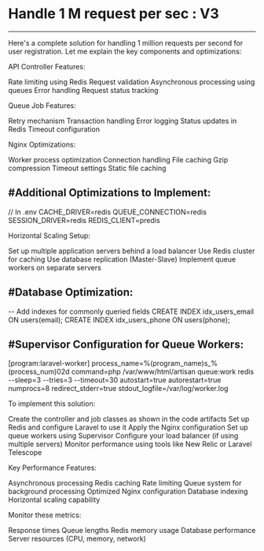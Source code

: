 # Handle 1 M request per sec : V3
-------------------------------------
Here's a complete solution for handling 1 million requests per second for user registration. Let me explain the key components and optimizations:

API Controller Features:


Rate limiting using Redis
Request validation
Asynchronous processing using queues
Error handling
Request status tracking


Queue Job Features:


Retry mechanism
Transaction handling
Error logging
Status updates in Redis
Timeout configuration


Nginx Optimizations:


Worker process optimization
Connection handling
File caching
Gzip compression
Timeout settings
Static file caching

#Additional Optimizations to Implement:
------------------------------------------
// In .env
CACHE_DRIVER=redis
QUEUE_CONNECTION=redis
SESSION_DRIVER=redis
REDIS_CLIENT=predis

Horizontal Scaling Setup:


Set up multiple application servers behind a load balancer
Use Redis cluster for caching
Use database replication (Master-Slave)
Implement queue workers on separate servers

#Database Optimization:
-----------------------
-- Add indexes for commonly queried fields
CREATE INDEX idx_users_email ON users(email);
CREATE INDEX idx_users_phone ON users(phone);

#Supervisor Configuration for Queue Workers:
----------------------------------------------
[program:laravel-worker]
process_name=%(program_name)s_%(process_num)02d
command=php /var/www/html/artisan queue:work redis --sleep=3 --tries=3 --timeout=30
autostart=true
autorestart=true
numprocs=8
redirect_stderr=true
stdout_logfile=/var/log/worker.log


To implement this solution:

Create the controller and job classes as shown in the code artifacts
Set up Redis and configure Laravel to use it
Apply the Nginx configuration
Set up queue workers using Supervisor
Configure your load balancer (if using multiple servers)
Monitor performance using tools like New Relic or Laravel Telescope

Key Performance Features:

Asynchronous processing
Redis caching
Rate limiting
Queue system for background processing
Optimized Nginx configuration
Database indexing
Horizontal scaling capability

Monitor these metrics:

Response times
Queue lengths
Redis memory usage
Database performance
Server resources (CPU, memory, network)
